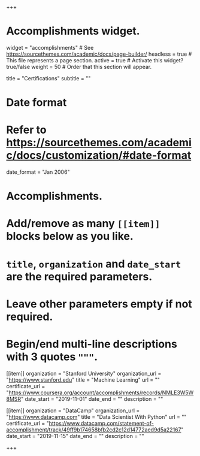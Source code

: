 +++
# Accomplishments widget.
widget = "accomplishments"  # See https://sourcethemes.com/academic/docs/page-builder/
headless = true  # This file represents a page section.
active = true  # Activate this widget? true/false
weight = 50  # Order that this section will appear.

title = "Certifications"
subtitle = ""

# Date format
#   Refer to https://sourcethemes.com/academic/docs/customization/#date-format
date_format = "Jan 2006"

# Accomplishments.
#   Add/remove as many `[[item]]` blocks below as you like.
#   `title`, `organization` and `date_start` are the required parameters.
#   Leave other parameters empty if not required.
#   Begin/end multi-line descriptions with 3 quotes `"""`.

[[item]]
  organization = "Stanford University"
  organization_url = "https://www.stanford.edu"
  title = "Machine Learning"
  url = ""
  certificate_url = "https://www.coursera.org/account/accomplishments/records/NMLE3W5W8MSR"
  date_start = "2019-11-01"
  date_end = ""
  description = ""

[[item]]
  organization = "DataCamp"
  organization_url = "https://www.datacamp.com"
  title = "Data Scientist With Python"
  url = ""
  certificate_url = "https://www.datacamp.com/statement-of-accomplishment/track/49ff9b174658bfb2cd2c12d14772aed9d5a22167"
  date_start = "2019-11-15"
  date_end = ""
  description = ""

+++
